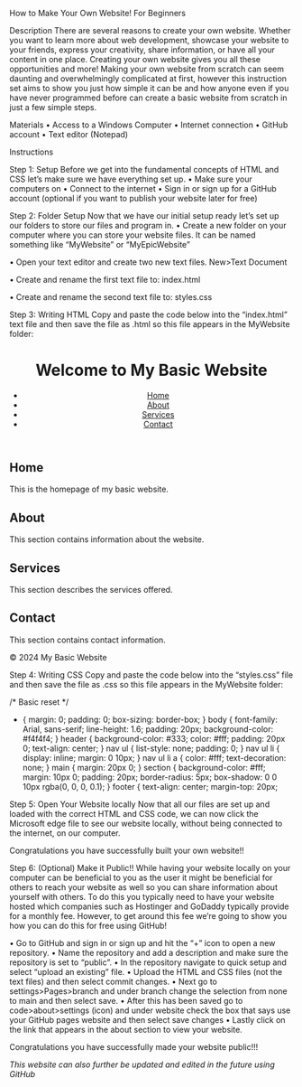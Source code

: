 How to Make Your Own Website!
For Beginners
 
Description
There are several reasons to create your own website. Whether you want to learn more about web development, showcase your website to your friends, express your creativity, share information, or have all your content in one place. Creating your own website gives you all these opportunities and more! Making your own website from scratch can seem daunting and overwhelmingly complicated at first, however this instruction set aims to show you just how simple it can be and how anyone even if you have never programmed before can create a basic website from scratch in just a few simple steps. 

Materials
•	Access to a Windows Computer 
•	Internet connection 
•	GitHub account
•	Text editor (Notepad)

Instructions 

Step 1: Setup
Before we get into the fundamental concepts of HTML and CSS let’s make sure we have everything set up. 
•	Make sure your computers on
•	Connect to the internet
•	Sign in or sign up for a GitHub account (optional if you want to publish your website later for free)

Step 2: Folder Setup 
Now that we have our initial setup ready let’s set up our folders to store our files and program in. 
•	Create a new folder on your computer where you can store your website files. It can be named something like “MyWebsite” or “MyEpicWebsite”

•	Open your text editor and create two new text files. New>Text Document

•	Create and rename the first text file to: index.html

•	Create and rename the second text file to: styles.css

Step 3: Writing HTML 
Copy and paste the code below into the “index.html” text file and then save the file as .html so this file appears in the MyWebsite folder: 

<!DOCTYPE html>
<html lang="en">
<head>
    <meta charset="UTF-8">
    <meta name="viewport" content="width=device-width, initial-scale=1.0">
    <title>Basic Website</title>
    <link rel="stylesheet" href="styles.css">
</head>
<body>
    <header>
        <h1>Welcome to My Basic Website</h1>
        <nav>
            <ul>
                <li><a href="#home">Home</a></li>
                <li><a href="#about">About</a></li>
                <li><a href="#services">Services</a></li>
                <li><a href="#contact">Contact</a></li>
            </ul>
        </nav>
    </header>
    <main>
        <section id="home">
            <h2>Home</h2>
            <p>This is the homepage of my basic website.</p>
        </section>
        <section id="about">
            <h2>About</h2>
            <p>This section contains information about the website.</p>
        </section>
        <section id="services">
            <h2>Services</h2>
            <p>This section describes the services offered.</p>
        </section>
        <section id="contact">
            <h2>Contact</h2>
            <p>This section contains contact information.</p>
        </section>
    </main>
    <footer>
        <p>&copy; 2024 My Basic Website</p>
    </footer>
</body>
</html>
Step 4: Writing CSS 
Copy and paste the code below into the “styles.css” file and then save the file as .css so this file appears in the MyWebsite folder: 
 
/* Basic reset */
* {
    margin: 0;
    padding: 0;
    box-sizing: border-box;
}
body {
    font-family: Arial, sans-serif;
    line-height: 1.6;
    padding: 20px;
    background-color: #f4f4f4;
}
header {
    background-color: #333;
    color: #fff;
    padding: 20px 0;
    text-align: center;
}
nav ul {
    list-style: none;
    padding: 0;
}
nav ul li {
    display: inline;
    margin: 0 10px;
}
nav ul li a {
    color: #fff;
    text-decoration: none;
}
main {
    margin: 20px 0;
}
section {
    background-color: #fff;
    margin: 10px 0;
    padding: 20px;
    border-radius: 5px;
    box-shadow: 0 0 10px rgba(0, 0, 0, 0.1);
}
footer {
    text-align: center;
    margin-top: 20px;

Step 5: Open Your Website locally
Now that all our files are set up and loaded with the correct HTML and CSS code, we can now click the Microsoft edge file to see our website locally, without being connected to the internet, on our computer. 
 
Congratulations you have successfully built your own website!!

Step 6: (Optional) Make it Public!!
While having your website locally on your computer can be beneficial to you as the user it might be beneficial for others to reach your website as well so you can share information about yourself with others. To do this you typically need to have your website hosted which companies such as Hostinger and GoDaddy typically provide for a monthly fee. However, to get around this fee we’re going to show you how you can do this for free using GitHub!

•	Go to GitHub and sign in or sign up and hit the “+” icon to open a new repository. 
•	Name the repository and add a description and make sure the repository is set to “public”.
•	In the repository navigate to quick setup and select “upload an existing” file.
•	Upload the HTML and CSS files (not the text files) and then select commit changes.
•	Next go to settings>Pages>branch and under branch change the selection from none to main and then select save. 
•	After this has been saved go to code>about>settings (icon) and under website check the box that says use your GitHub pages website and then select save changes
•	Lastly click on the link that appears in the about section to view your website.

Congratulations you have successfully made your website public!!!

*This website can also further be updated and edited in the future using GitHub*

